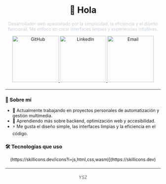 <!-- Título centrado -->
<h1 align="center">👋 Hola</h1>

<!-- Descripción -->
<p align="center" style="color:#c9d1d9">
  Desarrollador web apasionado por la simplicidad, la eficiencia y el diseño funcional.
  Me enfoco en crear interfaces limpias y experiencias intuitivas.
</p>

<!-- Íconos de redes sociales -->
<p align="center">
  <a href="https://github.com/tuusuario" target="_blank">
    <img alt="GitHub" src="https://img.shields.io/badge/GitHub-ffffff?style=flat&logo=github&logoColor=000000" height="150"/>
  </a>
  <a href="https://www.linkedin.com/in/tuusuario/" target="_blank">
    <img alt="LinkedIn" src="https://img.shields.io/badge/LinkedIn-ffffff?style=flat&logo=linkedin&logoColor=0A66C2" height="150"/>
  </a>
  <a href="mailto:tuemail@ejemplo.com">
    <img alt="Email" src="https://img.shields.io/badge/Email-ffffff?style=flat&logo=gmail&logoColor=D14836" height="150"/>
  </a>
</p>

<!-- Separador -->
<hr style="border: 0; height: 1px; background: #444; margin: 20px 0;" />

<!-- Bio corta -->
### 🧠 Sobre mí

- 🔭 Actualmente trabajando en proyectos personales de automatización y gestión multimedia.
- 🌱 Aprendiendo más sobre backend, optimización web y accesibilidad.
- ⚡ Me gusta el diseño simple, las interfaces limpias y la eficiencia en el código.

<!-- Tecnologías -->
### 🛠 Tecnologías que uso

<p align="center">
  (https://skillicons.dev/icons?i=js,html,css,wasm)](https://skillicons.dev)
</p>

<!-- Separador -->
<hr style="border: 0; height: 1px; background: #444; margin: 20px 0;" />

<!-- Footer -->
<p align="center" style="color:#666">
  YSZ
</p>
